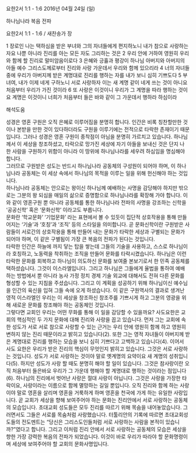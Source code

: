 요한2서 1:1 - 1:6 
2016년 04월 24일 (일)

하나님나라 복음 전파 



요한2서 1:1 - 1:6 / 새찬송가  장


1 장로인 나는 택하심을 받은 부녀와 그의 자녀들에게 편지하노니 내가 참으로 사랑하는 자요 나뿐 아니라 진리를 아는 모든 자도 그리하는 것은
2 우리 안에 거하여 영원히 우리와 함께 할 진리로 말미암음이로다
3 은혜와 긍휼과 평강이 하나님 아버지와 아버지의 아들 예수 그리스도께로부터 진리와 사랑 가운데서 우리와 함께 있으리라
4 너의 자녀들 중에 우리가 아버지께 받은 계명대로 진리를 행하는 자를 내가 보니 심히 기쁘도다
5 부녀여, 내가 이제 네게 구하노니 서로 사랑하자 이는 새 계명 같이 네게 쓰는 것이 아니요 처음부터 우리가 가진 것이라 
6 또 사랑은 이것이니 우리가 그 계명을 따라 행하는 것이요 계명은 이것이니 너희가 처음부터 들은 바와 같이 그 가운데서 행하라 하심이라

해석도움





성경은 영혼 구원은 오직 은혜로 이루어짐을 분명히 합니다. 인간은 비록 칭찬할만한 것이나 본받을 만한 것이 있다하더라도 구원을 이루기에는 전적으로 타락한 존재이기 때문입니다. 
그러나 성경은 영혼 구원이 종착점이 아님을 분명히 가르치고 있습니다. 하나님께서 이 세상을 창조하셨고, 타락으로 망가진 세상에 자기 아들을 보내신 것은 단지 나 한 사람을 구원하기 위함이 아니라 이 땅위에 하나님나라를 세우려 하심임을 명심해야 합니다.  
그러므로 구원받은 성도는 반드시 하나님나라 공동체의 구성원이 되어야 하며, 이 하나님나라 공동체는 이 세상 속에서 하나님의 목적을 이루는 일을 위해 헌신해야 하는 것입니다.  
하나님나라 공동체는 안으로는 왕이신 하나님께 예배하는 사명을 감당해야 하지만 밖으로는 그분의 왕 되심을 매일의 삶으로 증명함으로 하나님나라를 확장해 가야 합니다. 
이와 같이 영혼구원 뿐 아니라 공동체를 통한 하나님나라 전파의 사명을 강조하는 신학을 ‘공공신학’ 혹은 ‘문화신학’ 이라고도 부릅니다.  
문화란 ‘학교문화’ ‘기업문화’ 라는 표현에서 볼 수 있듯이 집단적 상호작용을 통해 만들어지는 ‘기술’과 ‘호칭’과 ‘조직’ 등의 스타일을 의미합니다. 곧 문화신학이란 구원받은 사람들이 서로간의 상호작용을 통해 만들어 내는 문화가 타락한 세상과 구별되는 문화가 되어야 하며, 이 같은 구별됨이 가장 큰 복음의 전파가 된다는 것입니다.  
타락한 인간은 하늘에 까지 닿는 탑을 쌓는데 그들의 기술을 사용하고, 스스로 하나님이라 호칭하고, 노동력을 착취하는 조직을 만들어 문화를 타락시켰습니다. 
하나님은 이런 타락한 문화를 회복하고 하나님이 의도하신 문화를 보여줄 본보기로서 한 민족 공동체를 택하셨습니다. 그것이 이스라엘입니다. 그리고 하나님은 그들에게 율법을 통하여 예배 하는 방법에서 뿐 아니라 농사 가정 정치 경제 기술 외교에 대해서도 전혀 다른 문화를 형성할 수 있는 지침을 주셨습니다. 그리고 이 계획을 성공하기 위해 하나님이신 예수님을 인간의 육신을 입혀 그들 속에 오게 하셨습니다. 이 같은 구원역사의 결과로 생겨난 영적 이스라엘인 우리는 이 세상을 창조하신 창조주를 기쁘시게 하고 그분의 영광을 위해 새로운 문화를 창조해야 하는 공동체인 것입니다.   
그렇다면 교회인 우리는 어떤 무화를 통해 이 일을 감당할 수 있을까요? 
사도요한은 교회의 핵심적인 두 가지 문화에 대해 진리와 사랑을 꼽고 있습니다. 
먼저 그는 교회에 속한 성도가 서로 서로 참으로 사랑할 수 있는 근거는 우리 안에 영원히 함께 하고 영원히 변하지 않는 진리 때문이라고 밝히고 있습니다(2). 
또한 그는 영적 자녀들이 아버지께 받은 계명대로 진리를 행하는 모습을 보니 심히 기쁘다고 고백하고 있습니다(4). 이어서 사도 요한은 우리가 받은 진리의 핵심이 무엇인지 밝히고 있습니다. 그것은 서로 사랑하는 것입니다. 성도가 서로 사랑하는 것이야 말로 옛계명의 요약이요 새 계명의 성취입니다(5). 하지만 성도가 사랑 할 때도 분명히 해야 할 일이 있습니다. 그것은 참사랑이란 오직 처음부터 들은바요 우리가 그 가운데 행해야 할 계명대로 행하는 것이라는 점입니다(6). 하나님의 진리에서 벗어난 사랑은 절대 사랑이 아닙니다. 그것은 사랑을 가장한 타락이요, 사랑이라는 이름으로 함께 멸망하는 길일 뿐입니다. 오직 진리와 함께 하는 사랑이야 말로 영혼을 살리며 영혼을 거룩하게 하며 영혼을 천국에 가게 하는 유일한 사랑입니다. 곧 교회가 세상을 향해 보여주어야 하는 문화는 진리안에서 서로 사랑하는 공동체의 모습입니다. 
초대교회 성도들은 모두 진리를 따르기 위해 목숨을 내어놓았습니다. 그러면서도 그들은 서로를 목숨처럼 사랑했습니다. 터툴리안의 기록에 따르면 초대교회성도들의 전도멘트는 “당신은 그리스도인들처럼 서로 사랑하는 사람을 본적이 있습니까?”였다고 합니다. 
그리고 이처럼 진리 안에서 서로 사랑하는 공동체의 모습은 세상을 향한 가장 강력한 복음의 전파가 되었습니다. 이것이 바로 우리가 따라야 할 문화명령이며 세상에 보여주어야 할 교회의 문화사명입니다.